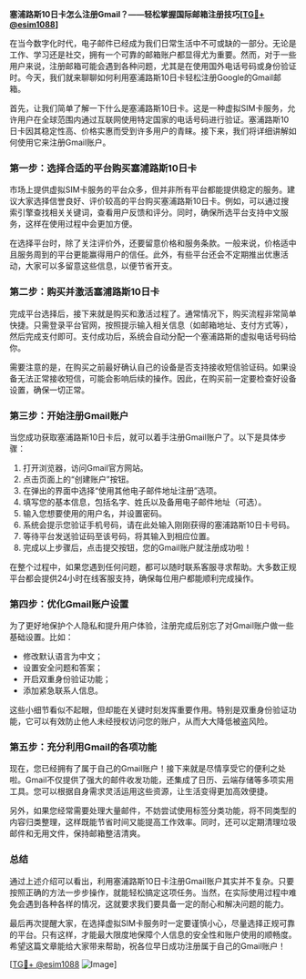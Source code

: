 **塞浦路斯10日卡怎么注册Gmail？——轻松掌握国际邮箱注册技巧[[TG💪+ @esim1088](https://t.me/s/esim1088)]**

在当今数字化时代，电子邮件已经成为我们日常生活中不可或缺的一部分。无论是工作、学习还是社交，拥有一个可靠的邮箱账户都显得尤为重要。然而，对于一些用户来说，注册邮箱可能会遇到各种问题，尤其是在使用国外电话号码或身份验证时。今天，我们就来聊聊如何利用塞浦路斯10日卡轻松注册Google的Gmail邮箱。

首先，让我们简单了解一下什么是塞浦路斯10日卡。这是一种虚拟SIM卡服务，允许用户在全球范围内通过互联网使用特定国家的电话号码进行验证。塞浦路斯10日卡因其稳定性高、价格实惠而受到许多用户的青睐。接下来，我们将详细讲解如何使用它来注册Gmail账户。

### **第一步：选择合适的平台购买塞浦路斯10日卡**

市场上提供虚拟SIM卡服务的平台众多，但并非所有平台都能提供稳定的服务。建议大家选择信誉良好、评价较高的平台购买塞浦路斯10日卡。例如，可以通过搜索引擎查找相关关键词，查看用户反馈和评分。同时，确保所选平台支持中文服务，这样在使用过程中会更加方便。

在选择平台时，除了关注评价外，还要留意价格和服务条款。一般来说，价格适中且服务周到的平台更能赢得用户的信任。此外，有些平台还会不定期推出优惠活动，大家可以多留意这些信息，以便节省开支。

### **第二步：购买并激活塞浦路斯10日卡**

完成平台选择后，接下来就是购买和激活过程了。通常情况下，购买流程非常简单快捷。只需登录平台官网，按照提示输入相关信息（如邮箱地址、支付方式等），然后完成支付即可。支付成功后，系统会自动分配一个塞浦路斯的虚拟电话号码给你。

需要注意的是，在购买之前最好确认自己的设备是否支持接收短信验证码。如果设备无法正常接收短信，可能会影响后续的操作。因此，在购买前一定要检查好设备设置，确保一切正常。

### **第三步：开始注册Gmail账户**

当您成功获取塞浦路斯10日卡后，就可以着手注册Gmail账户了。以下是具体步骤：

1. 打开浏览器，访问Gmail官方网站。
2. 点击页面上的“创建账户”按钮。
3. 在弹出的界面中选择“使用其他电子邮件地址注册”选项。
4. 填写您的基本信息，包括名字、姓氏以及备用电子邮件地址（可选）。
5. 输入您想要使用的用户名，并设置密码。
6. 系统会提示您验证手机号码，请在此处输入刚刚获得的塞浦路斯10日卡号码。
7. 等待平台发送验证码至该号码，将其输入到相应位置。
8. 完成以上步骤后，点击提交按钮，您的Gmail账户就注册成功啦！

在整个过程中，如果您遇到任何问题，都可以随时联系客服寻求帮助。大多数正规平台都会提供24小时在线客服支持，确保每位用户都能顺利完成操作。

### **第四步：优化Gmail账户设置**

为了更好地保护个人隐私和提升用户体验，注册完成后别忘了对Gmail账户做一些基础设置。比如：

- 修改默认语言为中文；
- 设置安全问题和答案；
- 开启双重身份验证功能；
- 添加紧急联系人信息。

这些小细节看似不起眼，但却能在关键时刻发挥重要作用。特别是双重身份验证功能，它可以有效防止他人未经授权访问您的账户，从而大大降低被盗风险。

### **第五步：充分利用Gmail的各项功能**

现在，您已经拥有了属于自己的Gmail账户！接下来就是尽情享受它的便利之处啦。Gmail不仅提供了强大的邮件收发功能，还集成了日历、云端存储等多项实用工具。您可以根据自身需求灵活运用这些资源，让生活变得更加高效便捷。

另外，如果您经常需要处理大量邮件，不妨尝试使用标签分类功能，将不同类型的内容归类整理，这样既能节省时间又能提高工作效率。同时，还可以定期清理垃圾邮件和无用文件，保持邮箱整洁清爽。

### **总结**

通过上述介绍可以看出，利用塞浦路斯10日卡注册Gmail账户其实并不复杂。只要按照正确的方法一步步操作，就能轻松搞定这项任务。当然，在实际使用过程中难免会遇到各种各样的情况，这就要求我们要具备一定的耐心和解决问题的能力。

最后再次提醒大家，在选择虚拟SIM卡服务时一定要谨慎小心，尽量选择正规可靠的平台。只有这样，才能最大限度地保障个人信息的安全性和账户使用的顺畅度。希望这篇文章能给大家带来帮助，祝各位早日成功注册属于自己的Gmail账户！

[[TG💪+ @esim1088](https://t.me/s/esim1088) ![Image](https://i.postimg.cc/4NQfJmqS/Snipaste-2025-05-13-00-14-12.png)]